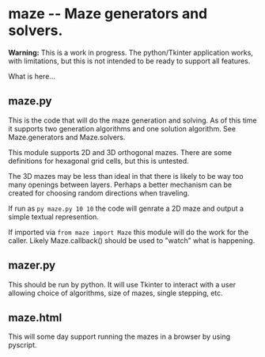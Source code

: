 # maze -- Maze generators and solvers.

**Warning:** This is a work in progress.  The python/Tkinter application works, with limitations, but this is not intended to be ready to support all features.

What is here...

## maze.py

This is the code that will do the maze generation and solving.
As of this time it supports two generation algorithms and one
solution algorithm.  See Maze.generators and Maze.solvers.

This module supports 2D and 3D orthogonal mazes. There are some
definitions for hexagonal grid cells, but this is untested.

The 3D mazes may be less than ideal in that there is likely to be way
too many openings between layers.  Perhaps a better mechanism can be
created for choosing random directions when traveling.

If run as `py maze.py 10 10` the code will genrate a 2D maze and output a simple textual represention.

If imported via `from maze import Maze` this module will do the work for the caller.  Likely Maze.callback() should be used to "watch" what is happening.

## mazer.py

This should be run by python.   It will use Tkinter to interact with a
user allowing choice of algorithms, size of mazes, single stepping, etc.

## maze.html

This will some day support running the mazes in a browser by using
pyscript.
